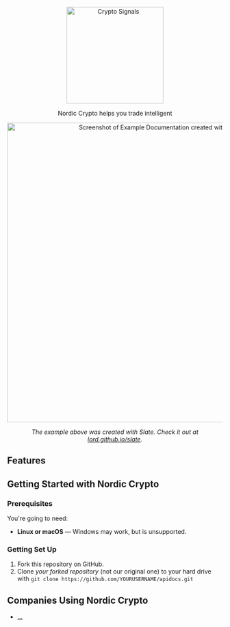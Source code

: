 <p align="center">
  <img src="https://nordiccrypto.com/wp-content/uploads/2018/04/Hori-light-crop.png" alt="Crypto Signals" width="226">
  <br>
  </a>
</p>

<p align="center">Nordic Crypto helps you trade intelligent</p>

<p align="center"><img src="https://nordiccrypto.com/wp-content/uploads/2018/04/Charlottenlund-Slot-i-NC-blue.png" width=700 alt="Screenshot of Example Documentation created with Slate"></p>

<p align="center"><em>The example above was created with Slate. Check it out at <a href="https://lord.github.io/slate">lord.github.io/slate</a>.</em></p>

Features
------------



Getting Started with Nordic Crypto
------------------------------

### Prerequisites

You're going to need:

 - **Linux or macOS** — Windows may work, but is unsupported.

### Getting Set Up

1. Fork this repository on GitHub.
2. Clone *your forked repository* (not our original one) to your hard drive with `git clone https://github.com/YOURUSERNAME/apidocs.git`


Companies Using Nordic Crypto
---------------------------------

* [...](https://docs...com/)


